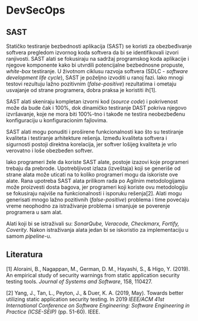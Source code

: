 # DevSecOps
## SAST
Statičko testiranje bezbednosti aplikacija (SAST) se koristi za obezbeđivanje softvera pregledom izvornog koda softvera da bi se identifikovali izvori ranjivosti. SAST alati se fokusiraju na sadržaj programskog koda aplikacije i njegove komponente kako bi utvrdili potencijalne bezbednosne propuste, <i>white-box</i> testiranje. U životnom ciklusu razvoja softvera (SDLC - <i>software development life cycle</i>), SAST je poželjno izvoditi u ranoj fazi. Iako mnogi testovi rezultuju lažno pozitivnim (<i>false-positive</i>) rezultatima i ometaju usvajanje od strane programera, dobra praksa je koristiti ih[1].

SAST alati skeniraju kompletan izvorni kod (<i>source code</i>) i pokrivenost može da bude čak i 100%, dok dinamičko testiranje DAST pokriva njegovo izvršavanje, koje ne mora biti 100%-tno i takođe ne testira neobezbeđenu konfiguraciju u konfiguracionim fajlovima.

SAST alati mogu ponuditi i proširene funkcionalnosti kao što su testiranje kvaliteta i testiranje arhitekture rešenja. Između kvaliteta softvera i sigurnosti postoji direktna korelacija, jer softver lošijeg kvaliteta je vrlo verovatno i loše obezbeđen softver.

Iako programeri žele da koriste SAST alate, postoje izazovi koje programeri trebaju da prebrode. Upotrebljivost izlaza (izveštaja) koji se generiše od strane alata može uticati na to koliko programeri mogu da iskoriste ove alate. Rana upotreba SAST alata prilikom rada po Agilnim metodologijama može proizvesti dosta bagova, jer programeri koji koriste ovu metodologiju se fokusiraju najviše na funkcionalnosti i isporuku rešenja[2]. Alati mogu generisati mnogo lažno pozitivnih (<i>false-positive</i>) problema i time povećaju vreme neophodno za istraživanje problema i smanjuje se poverenje programera u sam alat.

Alati koji bi se istraživali su: <i>SonarQube, Veracode, Checkmarx, Fortify, Coverity</i>. Nakon istraživanja alata jedan bi se iskoristio za implementaciju u samom <i>pipeline</i>-u.

## Literatura
[1] Aloraini, B., Nagappan, M., German, D. M., Hayashi, S., & Higo, Y. (2019). An empirical study of security warnings from static application security testing tools. <i>Journal of Systems and Software</i>, 158, 110427.

[2] Yang, J., Tan, L., Peyton, J., & Duer, K. A. (2019, May). Towards better utilizing static application security testing. In 2019 <i>IEEE/ACM 41st International Conference on Software Engineering: Software Engineering in Practice (ICSE-SEIP)</i> (pp. 51-60). IEEE.
